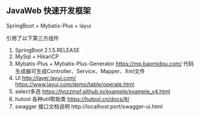 
## JavaWeb 快速开发框架

SpringBoot + Mybatis-Plus + layui

引用了以下第三方组件
 1. SpringBoot 2.1.5.RELEASE
 2. MySql + HikariCP
 3. Mybatis-Plus + Mybatis-Plus-Generator https://mp.baomidou.com/  代码生成器可生成Controller、Service、Mapper、Xml文件
 4. UI http://layer.layui.com/  https://www.layui.com/demo/table/operate.html
 5. select多选 https://hnzzmsf.github.io/example/example_v4.html
 6. hutool 各种util帮助类 https://hutool.cn/docs/#/
 7. swagger 接口文档说明 http://localhost:port/swagger-ui.html


 
 
 
 